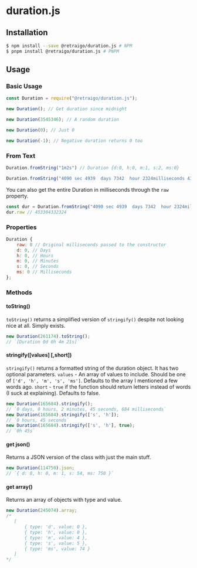 # duration.js

## Installation

```bash
$ npm install --save @retraigo/duration.js # NPM
$ pnpm install @retraigo/duration.js # PNPM
```

## Usage

### Basic Usage

```js
const Duration = require("@retraigo/duration.js");

new Duration(); // Get duration since midnight

new Duration(3545346); // A random duration

new Duration(0); // Just 0

new Duration(-1); // Negative duration returns 0 too
```

### From Text
```js
Duration.fromString("1m2s") // Duration {d:0, h:0, m:1, s:2, ms:0}

Duration.fromString("4090 sec 4939  days 7342  hour 2324milliseconds 4344 min") // // Duration {d: 5246, h: 13, m: 52, s: 12, ms: 324 }
```

You can also get the entire Duration in milliseconds through the `raw` property.
```js
const dur = Duration.fromString("4090 sec 4939  days 7342  hour 2324milliseconds 4344 min")
dur.raw // 453304332324
```

### Properties
```js
Duration { 
    raw: 0 // Original milliseconds passed to the constructor
    d: 0, // Days
    h: 0, // Hours
    m: 0, // Minutes
    s: 0, // Seconds
    ms: 0 // Milliseconds
};
```

### Methods

#### toString()
`toString()` returns a simplified version of `stringify()` despite not looking nice at all. Simply exists.
```js
new Duration(261174).toString();
// `[Duration 0d 0h 4m 21s]`
```

#### stringify([values] [,short])
`stringify()` returns a formatted string of the duration object. It has two optional parameters.
`values` - An array of values to include. Should be one of `['d', 'h', 'm', 's', 'ms']`. Defaults to the array I mentioned a few words ago.
`short` - `true` if the function should return letters instead of words (I suck at explaining). Defaults to false.

```js
new Duration(165684).stringify();
// `0 days, 0 hours, 2 minutes, 45 seconds, 684 milliseconds`
new Duration(165684).stringify(['s', 'h']);
// `0 hours, 45 seconds`
new Duration(165684).stringify(['s', 'h'], true);
// `0h 45s`

```

#### get json()
Returns a JSON version of the class with just the main stuff.
```js
new Duration(114750).json;
// `{ d: 0, h: 0, m: 1, s: 54, ms: 750 }`
```

#### get array()
Returns an array of objects with type and value.
```js
new Duration(245074).array;
/* 
   [
       { type: 'd', value: 0 },
       { type: 'h', value: 0 },
       { type: 'm', value: 4 },
       { type: 's', value: 5 },
       { type: 'ms', value: 74 }
   ]
*/
```
